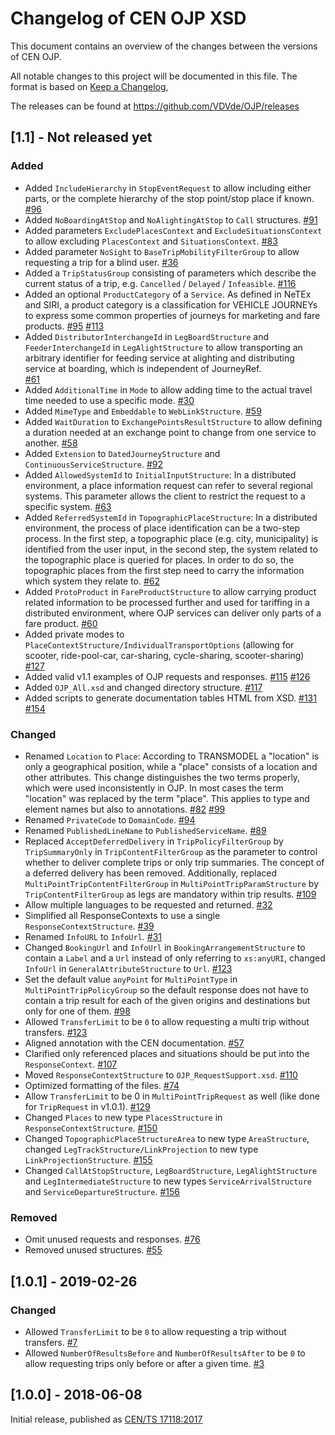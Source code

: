 # Changelog of CEN OJP XSD

This document contains an overview of the changes between the versions of CEN OJP.

All notable changes to this project will be documented in this file. The format is based on [Keep a Changelog](https://keepachangelog.com/en/1.0.0/),

The releases can be found at https://github.com/VDVde/OJP/releases

## [1.1] - Not released yet

### Added

* Added `IncludeHierarchy` in `StopEventRequest` to allow including either parts, or the complete hierarchy of the stop point/stop place if known.
  [#96](https://github.com/VDVde/OJP/pull/96)
* Added `NoBoardingAtStop` and `NoAlightingAtStop` to `Call` structures.
  [#91](https://github.com/VDVde/OJP/pull/91)
* Added parameters `ExcludePlacesContext` and `ExcludeSituationsContext` to allow excluding `PlacesContext` and `SituationsContext`.
  [#83](https://github.com/VDVde/OJP/pull/83)
* Added parameter `NoSight` to `BaseTripMobilityFilterGroup` to allow requesting a trip for a blind user.
  [#36](https://github.com/VDVde/OJP/pull/36)
* Added a `TripStatusGroup` consisting of parameters which describe the current status of a trip, e.g. `Cancelled` / `Delayed` / `Infeasible`. 
  [#116](https://github.com/VDVde/OJP/pull/116)
* Added an optional `ProductCategory` of a `Service`. As defined in NeTEx and SIRI, a product category is a classification for VEHICLE JOURNEYs 
  to express some common properties of journeys for marketing and fare products.
  [#95](https://github.com/VDVde/OJP/pull/95) [#113](https://github.com/VDVde/OJP/pull/113)
* Added `DistributorInterchangeId` in `LegBoardStructure` and `FeederInterchangeId` in `LegAlightStructure` to allow transporting an arbitrary
  identifier for feeding service at alighting and distributing service at boarding, which is independent of JourneyRef.  
  [#61](https://github.com/VDVde/OJP/pull/61)
* Added `AdditionalTime` in `Mode` to allow adding time to the actual travel time needed to use a specific mode. 
  [#30](https://github.com/VDVde/OJP/pull/30)
* Added `MimeType` and `Embeddable` to `WebLinkStructure`.
  [#59](https://github.com/VDVde/OJP/pull/59)
* Added `WaitDuration` to `ExchangePointsResultStructure` to allow defining a duration needed at an exchange point to change from one service
  to another.
  [#58](https://github.com/VDVde/OJP/pull/58)
* Added `Extension` to `DatedJourneyStructure` and `ContinuousServiceStructure`.
  [#92](https://github.com/VDVde/OJP/pull/92)
* Added `AllowedSystemId` to `InitialInputStructure`: In a distributed environment, a place information request can refer to several regional
  systems. This parameter allows the client to restrict the request to a specific system.
  [#63](https://github.com/VDVde/OJP/pull/63)
* Added `ReferredSystemId` in `TopographicPlaceStructure`: In a distributed environment, the process of place identification can be a two-step
  process. In the first step, a topographic place (e.g. city, municipality) is identified from the user input, in the second step, the system
  related to the topographic place is queried for places. In order to do so, the topographic places from the first step need to carry the
  information which system they relate to.
  [#62](https://github.com/VDVde/OJP/pull/62)
* Added `ProtoProduct` in `FareProductStructure` to allow carrying product related information to be processed further and used for tariffing
  in a distributed environment, where OJP services can deliver only parts of a fare product.
  [#60](https://github.com/VDVde/OJP/pull/60)
* Added private modes to `PlaceContextStructure/IndividualTransportOptions` (allowing for scooter, ride-pool-car, car-sharing, cycle-sharing, scooter-sharing)
  [#127](https://github.com/VDVde/OJP/pull/127)
* Added valid v1.1 examples of OJP requests and responses.
  [#115](https://github.com/VDVde/OJP/pull/115) [#126](https://github.com/VDVde/OJP/pull/126)
* Added `OJP_All.xsd` and changed directory structure.
  [#117](https://github.com/VDVde/OJP/pull/117)
* Added scripts to generate documentation tables HTML from XSD.
 [#131](https://github.com/VDVde/OJP/pull/131) [#154](https://github.com/VDVde/OJP/pull/154)


### Changed

* Renamed `Location` to `Place`:
  According to TRANSMODEL a "location" is only a geographical position, while a "place" consists of a location and other attributes. 
  This change distinguishes the two terms properly, which were used inconsistently in OJP. In most cases the term "location" was 
  replaced by the term "place". This applies to type and element names but also to annotations.
  [#82](https://github.com/VDVde/OJP/pull/82) [#99](https://github.com/VDVde/OJP/pull/99)
* Renamed `PrivateCode` to `DomainCode`.
  [#94](https://github.com/VDVde/OJP/pull/94)
* Renamed `PublishedLineName` to `PublishedServiceName`.
  [#89](https://github.com/VDVde/OJP/pull/89)
* Replaced `AcceptDeferredDelivery` in `TripPolicyFilterGroup` by `TripSummaryOnly` in `TripContentFilterGroup` as the parameter to control 
  whether to deliver complete trips or only trip summaries. The concept of a deferred delivery has been removed. Additionally, replaced 
  `MultiPointTripContentFilterGroup` in `MultiPointTripParamStructure` by `TripContentFilterGroup` as legs are mandatory within trip results.
  [#109](https://github.com/VDVde/OJP/pull/109)
* Allow multiple languages to be requested and returned.
  [#32](https://github.com/VDVde/OJP/pull/32)
* Simplified all ResponseContexts to use a single `ResponseContextStructure`.
  [#39](https://github.com/VDVde/OJP/pull/39)
* Renamed `InfoURL` to `InfoUrl`.
  [#31](https://github.com/VDVde/OJP/pull/31)
* Changed `BookingUrl` and `InfoUrl` in `BookingArrangementStructure` to contain a `Label` and a `Url` instead of only referring to `xs:anyURI`,
  changed `InfoUrl` in `GeneralAttributeStructure` to `Url`.
  [#123](https://github.com/VDVde/OJP/pull/123)
* Set the default value `anyPoint` for `MultiPointType` in `MultiPointTripPolicyGroup` so the default response does not have to contain a trip
  result for each of the given origins and destinations but only for one of them.
  [#98](https://github.com/VDVde/OJP/pull/98)
* Allowed `TransferLimit` to be `0` to allow requesting a multi trip without transfers.
  [#123](https://github.com/VDVde/OJP/pull/123)
* Aligned annotation with the CEN documentation.
  [#57](https://github.com/VDVde/OJP/pull/57)
* Clarified only referenced places and situations should be put into the `ResponseContext`.
  [#107](https://github.com/VDVde/OJP/pull/107)
* Moved `ResponseContextStructure` to `OJP_RequestSupport.xsd`.
  [#110](https://github.com/VDVde/OJP/pull/110)
* Optimized formatting of the files.
  [#74](https://github.com/VDVde/OJP/pull/74)
* Allow `TransferLimit` to be 0 in `MultiPointTripRequest` as well (like done for `TripRequest` in v1.0.1).
  [#129](https://github.com/VDVde/OJP/pull/129)
* Changed `Places` to new type `PlacesStructure` in `ResponseContextStructure`.
  [#150](https://github.com/VDVde/OJP/pull/150)
* Changed `TopographicPlaceStructureArea` to new type `AreaStructure`, changed `LegTrackStructure/LinkProjection` to new type `LinkProjectionStructure`.
  [#155](https://github.com/VDVde/OJP/pull/155)
* Changed `CallAtStopStructure`, `LegBoardStructure`, `LegAlightStructure` and `LegIntermediateStructure` to new types
  `ServiceArrivalStructure` and `ServiceDepartureStructure`.
  [#156](https://github.com/VDVde/OJP/pull/156)  

### Removed
* Omit unused requests and responses.
  [#76](https://github.com/VDVde/OJP/pull/76)
* Removed unused structures.
  [#55](https://github.com/VDVde/OJP/pull/55)


## [1.0.1] - 2019-02-26

### Changed
* Allowed `TransferLimit` to be `0` to allow requesting a trip without transfers.
  [#7](https://github.com/VDVde/OJP/pull/7)
* Allowed `NumberOfResultsBefore` and `NumberOfResultsAfter` to be `0` to allow requesting trips only before or after a given time.
  [#3](https://github.com/VDVde/OJP/pull/3)


## [1.0.0] - 2018-06-08

Initial release, published as [CEN/TS 17118:2017](https://standards.cen.eu/dyn/www/f?p=204:110:0::::FSP_PROJECT:62236&cs=1985DBD613F25D179FB65A73B0FDA4DB7)
